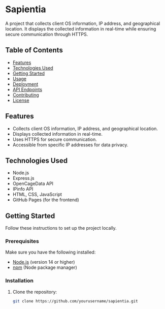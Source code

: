# Sapientia

A project that collects client OS information, IP address, and geographical location. It displays the collected information in real-time while ensuring secure communication through HTTPS.

## Table of Contents

- [Features](#features)
- [Technologies Used](#technologies-used)
- [Getting Started](#getting-started)
- [Usage](#usage)
- [Deployment](#deployment)
- [API Endpoints](#api-endpoints)
- [Contributing](#contributing)
- [License](#license)

## Features

- Collects client OS information, IP address, and geographical location.
- Displays collected information in real-time.
- Uses HTTPS for secure communication.
- Accessible from specific IP addresses for data privacy.

## Technologies Used

- Node.js
- Express.js
- OpenCageData API
- IPinfo API
- HTML, CSS, JavaScript
- GitHub Pages (for the frontend)

## Getting Started

Follow these instructions to set up the project locally.

### Prerequisites

Make sure you have the following installed:

- [Node.js](https://nodejs.org/) (version 14 or higher)
- [npm](https://www.npmjs.com/) (Node package manager)

### Installation

1. Clone the repository:

   ```bash
   git clone https://github.com/yourusername/sapientia.git
